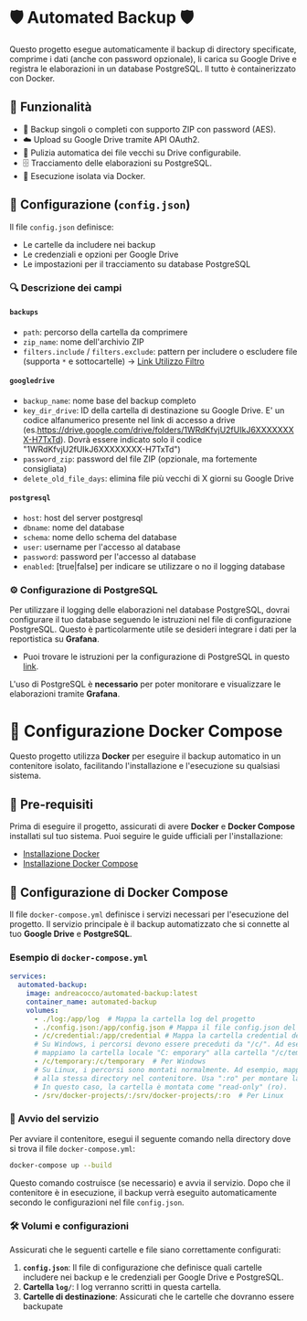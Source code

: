 # 🛡️ Automated Backup 🛡️

Questo progetto esegue automaticamente il backup di directory specificate, comprime i dati (anche con password opzionale), li carica su Google Drive e registra le elaborazioni in un database PostgreSQL. Il tutto è containerizzato con Docker.

## 🧰 Funzionalità

- 🔐 Backup singoli o completi con supporto ZIP con password (AES).
- ☁️ Upload su Google Drive tramite API OAuth2.
- 🧹 Pulizia automatica dei file vecchi su Drive configurabile.
- 🗄️ Tracciamento delle elaborazioni su PostgreSQL.
- 🐳 Esecuzione isolata via Docker.

## 📝 Configurazione (`config.json`)

Il file `config.json` definisce:

- Le cartelle da includere nei backup
- Le credenziali e opzioni per Google Drive
- Le impostazioni per il tracciamento su database PostgreSQL

### 🔍 Descrizione dei campi

#### `backups`

- `path`: percorso della cartella da comprimere
- `zip_name`: nome dell'archivio ZIP
- `filters.include` / `filters.exclude`: pattern per includere o escludere file (supporta `*` e sottocartelle) -> [Link Utilizzo Filtro](docs/CONFIG_FILTER.it.md)

#### `googledrive`

- `backup_name`: nome base del backup completo
- `key_dir_drive`: ID della cartella di destinazione su Google Drive. E' un codice alfanumerico presente nel link di accesso a drive (es.https://drive.google.com/drive/folders/1WRdKfvjU2fUIkJ6XXXXXXXX-H7TxTd). Dovrà essere indicato solo il codice "1WRdKfvjU2fUIkJ6XXXXXXXX-H7TxTd")
- `password_zip`: password del file ZIP (opzionale, ma fortemente consigliata)
- `delete_old_file_days`: elimina file più vecchi di X giorni su Google Drive

#### `postgresql`
- `host`: host del server postgresql
- `dbname`: nome del database
- `schema`: nome dello schema del database
- `user`: username per l'accesso al database
- `password`: password per l'accesso al database
- `enabled`: [true|false]  per indicare se utilizzare o no il logging database

### ⚙️ Configurazione di PostgreSQL

Per utilizzare il logging delle elaborazioni nel database PostgreSQL, dovrai configurare il tuo database seguendo le istruzioni nel file di configurazione PostgreSQL. Questo è particolarmente utile se desideri integrare i dati per la reportistica su **Grafana**.

- Puoi trovare le istruzioni per la configurazione di PostgreSQL in questo [link](docs/POSTGRESQL.it.md).
  
L'uso di PostgreSQL è **necessario** per poter monitorare e visualizzare le elaborazioni tramite **Grafana**.

# 🐳 Configurazione Docker Compose

Questo progetto utilizza **Docker** per eseguire il backup automatico in un contenitore isolato, facilitando l'installazione e l'esecuzione su qualsiasi sistema.

## 📝 Pre-requisiti

Prima di eseguire il progetto, assicurati di avere **Docker** e **Docker Compose** installati sul tuo sistema. Puoi seguire le guide ufficiali per l'installazione:

- [Installazione Docker](https://docs.docker.com/get-docker/)
- [Installazione Docker Compose](https://docs.docker.com/compose/install/)

## 🔧 Configurazione di Docker Compose

Il file `docker-compose.yml` definisce i servizi necessari per l'esecuzione del progetto. Il servizio principale è il backup automatizzato che si connette al tuo **Google Drive** e **PostgreSQL**.

### Esempio di `docker-compose.yml`

```yaml
services:
  automated-backup:
    image: andreacocco/automated-backup:latest
    container_name: automated-backup
    volumes:
      - ./log:/app/log  # Mappa la cartella log del progetto
      - ./config.json:/app/config.json # Mappa il file config.json del progetto
      - /c/credential:/app/credential # Mappa la cartella credential del progetto contenente il credential.json e token.json
      # Su Windows, i percorsi devono essere preceduti da "/c/". Ad esempio, per la cartella "temporary"
      # mappiamo la cartella locale "C:	emporary" alla cartella "/c/temporary" nel contenitore.
      - /c/temporary:/c/temporary  # Per Windows
      # Su Linux, i percorsi sono montati normalmente. Ad esempio, mappiamo la cartella "/srv/docker-projects"
      # alla stessa directory nel contenitore. Usa ":ro" per montare la cartella in sola lettura.
      # In questo caso, la cartella è montata come "read-only" (ro).
      - /srv/docker-projects/:/srv/docker-projects/:ro  # Per Linux
```

### 🔄 Avvio del servizio

Per avviare il contenitore, esegui il seguente comando nella directory dove si trova il file `docker-compose.yml`:

```bash
docker-compose up --build
```

Questo comando costruisce (se necessario) e avvia il servizio. Dopo che il contenitore è in esecuzione, il backup verrà eseguito automaticamente secondo le configurazioni nel file `config.json`.

### 🛠️ Volumi e configurazioni

Assicurati che le seguenti cartelle e file siano correttamente configurati:

1. **`config.json`**: Il file di configurazione che definisce quali cartelle includere nei backup e le credenziali per Google Drive e PostgreSQL.
2. **Cartella `log/`**: I log verranno scritti in questa cartella.
3. **Cartelle di destinazione**: Assicurati che le cartelle che dovranno essere backupate
